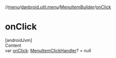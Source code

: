 //[menu](../../index.md)/[danbroid.util.menu](../index.md)/[MenuItemBuilder](index.md)/[onClick](on-click.md)



# onClick  
[androidJvm]  
Content  
var [onClick](on-click.md): [MenuItemClickHandler](../index.md#%5Bdanbroid.util.menu%2FMenuItemClickHandler%2F%2F%2FPointingToDeclaration%2F%5D%2FClasslikes%2F71752720)? = null  



